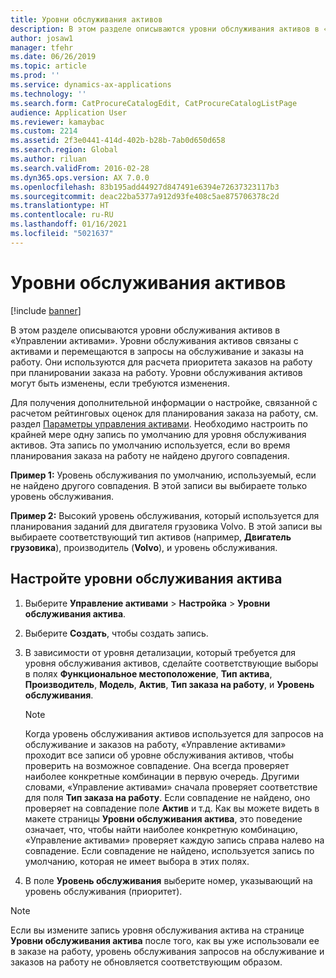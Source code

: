 ```yaml
---
title: Уровни обслуживания активов
description: В этом разделе описываются уровни обслуживания активов в «Управлении активами».
author: josaw1
manager: tfehr
ms.date: 06/26/2019
ms.topic: article
ms.prod: ''
ms.service: dynamics-ax-applications
ms.technology: ''
ms.search.form: CatProcureCatalogEdit, CatProcureCatalogListPage
audience: Application User
ms.reviewer: kamaybac
ms.custom: 2214
ms.assetid: 2f3e0441-414d-402b-b28b-7ab0d650d658
ms.search.region: Global
ms.author: riluan
ms.search.validFrom: 2016-02-28
ms.dyn365.ops.version: AX 7.0.0
ms.openlocfilehash: 83b195add44927d847491e6394e72637323117b3
ms.sourcegitcommit: deac22ba5377a912d93fe408c5ae875706378c2d
ms.translationtype: HT
ms.contentlocale: ru-RU
ms.lasthandoff: 01/16/2021
ms.locfileid: "5021637"
---
```

# <a name="asset-service-levels"></a>Уровни обслуживания активов

[!include [banner](../../includes/banner.md)]

 

В этом разделе описываются уровни обслуживания активов в «Управлении активами». Уровни обслуживания активов связаны с активами и перемещаются в запросы на обслуживание и заказы на работу. Они используются для расчета приоритета заказов на работу при планировании заказа на работу. Уровни обслуживания активов могут быть изменены, если требуются изменения.

Для получения дополнительной информации о настройке, связанной с расчетом рейтинговых оценок для планирования заказа на работу, см. раздел [Параметры управления активами](../setup-for-objects/enterprise-asset-management-parameters.md). Необходимо настроить по крайней мере одну запись по умолчанию для уровня обслуживания активов. Эта запись по умолчанию используется, если во время планирования заказа на работу не найдено другого совпадения.

**Пример 1:** Уровень обслуживания по умолчанию, используемый, если не найдено другого совпадения. В этой записи вы выбираете только уровень обслуживания.

**Пример 2:** Высокий уровень обслуживания, который используется для планирования заданий для двигателя грузовика Volvo. В этой записи вы выбираете соответствующий тип активов (например, **Двигатель грузовика**), производитель (**Volvo**), и уровень обслуживания.

## <a name="set-up-asset-service-levels"></a>Настройте уровни обслуживания актива

1. Выберите **Управление активами** \> **Настройка** \> **Уровни обслуживания актива**.
2. Выберите **Создать**, чтобы создать запись.
3. В зависимости от уровня детализации, который требуется для уровня обслуживания активов, сделайте соответствующие выборы в полях **Функциональное местоположение**, **Тип актива**, **Производитель**, **Модель**, **Актив**, **Тип заказа на работу**, и **Уровень обслуживания**.

    > [!NOTE]
    > Когда уровень обслуживания активов используется для запросов на обслуживание и заказов на работу, «Управление активами» проходит все записи об уровне обслуживания активов, чтобы проверить на возможное совпадение. Она всегда проверяет наиболее конкретные комбинации в первую очередь. Другими словами, «Управление активами» сначала проверяет соответствие для поля **Тип заказа на работу**. Если совпадение не найдено, оно проверяет на совпадение поле **Актив** и т.д. Как вы можете видеть в макете страницы **Уровни обслуживания актива**, это поведение означает, что, чтобы найти наиболее конкретную комбинацию, «Управление активами» проверяет каждую запись справа налево на совпадение. Если совпадение не найдено, используется запись по умолчанию, которая не имеет выбора в этих полях.

4. В поле **Уровень обслуживания** выберите номер, указывающий на уровень обслуживания (приоритет).


> [!NOTE]
> Если вы измените запись уровня обслуживания актива на странице **Уровни обслуживания актива** после того, как вы уже использовали ее в заказе на работу, уровень обслуживания запросов на обслуживание и заказов на работу не обновляется соответствующим образом.
